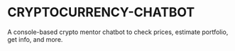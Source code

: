 # CRYPTOCURRENCY-CHATBOT
A console-based crypto mentor chatbot to check prices, estimate portfolio, get info, and more.
